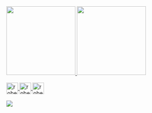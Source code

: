 <div>
<a href="https://github.com/RobertOcsV/RobertOcsV">
<img height="180em" src="https://github-readme-stats.vercel.app/api?username=RobertOcsV&show_icons=true&theme=dark"/>
<img height="180em"src="https://github-readme-stats.vercel.app/api/top-langs/?username=RobertOcsV&layout=compact&theme=dark)](https://github.com/anuraghazra/github-readme-stats">
</div>
<br>
<div>
<img  alt="robert html" align="center" heigh="30px" width="30px"src="https://cdn.jsdelivr.net/gh/devicons/devicon/icons/html5/html5-original.svg" />
<img  alt="robert css" align="center" heigh="30px" width="30px"src="https://cdn.jsdelivr.net/gh/devicons/devicon/icons/css3/css3-original.svg" />
<img  alt="robert js" align="center" heigh="30px" width="30px"src="https://cdn.jsdelivr.net/gh/devicons/devicon/icons/javascript/javascript-original.svg" />
<div>
<br>
  
<div>
  <a href="https://www.linkedin.com/in/robert-oliveira-4799b7138/" target="_blank"> <img src="https://img.shields.io/badge/LinkedIn-0077B5?style=for-the-badge&logo=linkedin&logoColor=black"></a>
</div>

